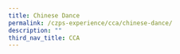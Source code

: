 ```yaml
---
title: Chinese Dance
permalink: /czps-experience/cca/chinese-dance/
description: ""
third_nav_title: CCA
---
```

